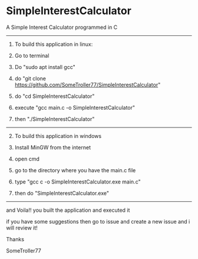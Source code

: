 # SimpleInterestCalculator

A Simple Interest Calculator programmed in C


------------------------------------------------
1. To build this application in linux:

1. Go to terminal
2. Do "sudo apt install gcc"
3. do "git clone https://github.com/SomeTroller77/SimpleInterestCalculator"
4. do "cd SimpleInterestCalculator"
5. execute "gcc main.c -o SimpleInterestCalculator"
6. then "./SimpleInterestCalculator"


-------------------------------------------------
2. To build this application in windows

1. Install MinGW from the internet
2. open cmd
3. go to the directory where you have the main.c file
4. type "gcc c -o SimpleInterestCalculator.exe main.c" 
5. then do "SimpleInterestCalculator.exe" 
-------------------------------------------------

and Voila!!
you built the application and executed it

if you have some suggestions then go to issue and create a new issue
and i will review it!

Thanks

SomeTroller77

